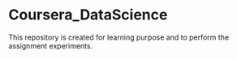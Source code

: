 # Coursera_DataScience
This repository is created for learning purpose and to perform the assignment experiments.
